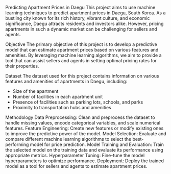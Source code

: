 Predicting Apartment Prices in Daegu
This project aims to use machine learning techniques to predict apartment prices in Daegu, South Korea. As a bustling city known for its rich history, vibrant culture, and economic significance, Daegu attracts residents and investors alike. However, pricing apartments in such a dynamic market can be challenging for sellers and agents.

Objective
The primary objective of this project is to develop a predictive model that can estimate apartment prices based on various features and amenities. By leveraging machine learning algorithms, we aim to provide a tool that can assist sellers and agents in setting optimal pricing rates for their properties.

Dataset
The dataset used for this project contains information on various features and amenities of apartments in Daegu, including:

- Size of the apartment
- Number of facilities in each apartment unit
- Presence of facilities such as parking lots, schools, and parks
- Proximity to transportation hubs and amenities

Methodology
Data Preprocessing: Clean and preprocess the dataset to handle missing values, encode categorical variables, and scale numerical features.
Feature Engineering: Create new features or modify existing ones to improve the predictive power of the model.
Model Selection: Evaluate and compare different machine learning algorithms to select the best-performing model for price prediction.
Model Training and Evaluation: Train the selected model on the training data and evaluate its performance using appropriate metrics.
Hyperparameter Tuning: Fine-tune the model hyperparameters to optimize performance.
Deployment: Deploy the trained model as a tool for sellers and agents to estimate apartment prices.
